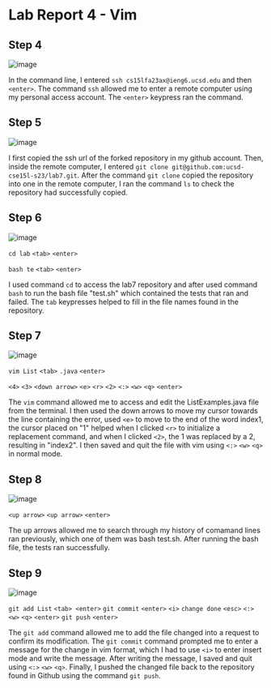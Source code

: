 # Lab Report 4 - Vim

## Step 4

![image](https://github.com/Lope879/cse15l-lab-reports/assets/100965607/11e971cf-324f-44a9-9f00-d3fad294daaa)

In the command line, I entered `ssh cs15lfa23ax@ieng6.ucsd.edu` and then `<enter>`. The command `ssh` allowed me to enter a remote computer using my
personal access account. The `<enter>` keypress ran the command. 


## Step 5

![image](https://github.com/Lope879/cse15l-lab-reports/assets/100965607/3d1772c1-13af-4979-831e-5f46282d81bf)

I first copied the ssh url of the forked repository in my github account. Then, inside the remote computer, I entered `git clone git@github.com:ucsd-cse15l-s23/lab7.git`. After the command `git clone` copied the repository into one in the remote computer, I ran the command `ls` to check the repository had successfully copied. 


## Step 6

![image](https://github.com/Lope879/cse15l-lab-reports/assets/100965607/cecb522b-bc63-43f4-8c34-5e69bbbaf8db)

`cd lab` `<tab>` `<enter>`

`bash te` `<tab>` `<enter>`

I used command `cd` to access the lab7 repository and after used command `bash` to run the bash file "test.sh" which contained the tests that ran and failed. The `tab` keypresses helped to fill in the file names found in the repository. 


## Step 7

![image](https://github.com/Lope879/cse15l-lab-reports/assets/100965607/1bae6670-af4b-4044-97ca-7e3cc1a4d598)

`vim List` `<tab>` `.java` `<enter>`

`<4>` `<3>` `<down arrow>` `<e>` `<r>` `<2>` `<:>` `<w>` `<q>` `<enter>`

The `vim` command allowed me to access and edit the ListExamples.java file from the terminal. I then used the down arrows to move my cursor towards the line containing
the error, used `<e>` to move to the end of the word index1, the cursor placed on "1" helped when I clicked `<r>` to initialize a replacement command, and when I clicked `<2>`, the 1 
was replaced by a 2, resulting in "index2". I then saved and quit the file with vim using `<:>` `<w>` `<q>` in normal mode. 


## Step 8

![image](https://github.com/Lope879/cse15l-lab-reports/assets/100965607/50746ae8-d865-42a0-bedf-a7ca8ee173c4)

`<up arrow>` `<up arrow>` `<enter>`

The up arrows allowed me to search through my history of comamand lines ran previously, which one of them was bash test.sh. After running the bash file, the tests ran successfully. 


## Step 9

![image](https://github.com/Lope879/cse15l-lab-reports/assets/100965607/e8565a0f-93d7-4a53-8798-6754175b8563)

`git add List` `<tab> <enter>` `git commit` `<enter>`  `<i>` `change done` `<esc>` `<:>` `<w>` `<q>` `<enter>` `git push` `<enter>`

The `git add` command allowed me to add the file changed into a request to confirm its modification. The `git commit` command prompted me to enter a message for the change in vim format, which I had to use `<i>`
to enter insert mode and write the message. After writing the message, I saved and quit using `<:>` `<w>` `<q>`. Finally, I pushed the changed file back to the repository found in Github using 
the command `git push`.

